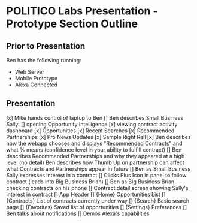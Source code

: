 # POLITICO Labs Presentation - Prototype Section Outline

## Prior to Presentation
Ben has the following running:
- Web Server
- Mobile Prototype
- Alexa Connected

## Presentation
[x] Mike hands control of laptop to Ben
[] Ben describes Small Business Sally:
    [] opening Opportunity Intelligence
    [x] viewing contract activity dashboard
        [x] Opportunities
        [x] Recent Searches
        [x] Recommended Partnerships
        [x] Pro News Updates
        [x] Sample Right Rail
[x] Ben describes how the webapp chooses and displays "Recommended Contracts" and what % means (confidence level in your ability to fulfill contract)
[] Ben describes Recommended Partnerships and why they appeared at a high level (no detail)
Ben describes how Thumb Up on partnership can affect what Contracts and Partnerships appear in future
[] Ben as Small Business Sally expresses interest in a contract
    [] Clicks Plus Icon in panel to follow contract (leads into Big Business Brian)
[] Ben as Big Business Brian checking contracts on his phone
    [] Contract detail screen showing Sally's interest in contract
        [] App Header
        [] {Home} Opportunities List
        [] {Contracts} List of contracts currently under way
        [] {Search} Basic search page
        [] {Favorites} Saved list of opportunities
        [] {Settings} Preferences 
[] Ben talks about notifications
    [] Demos Alexa's capabilities
